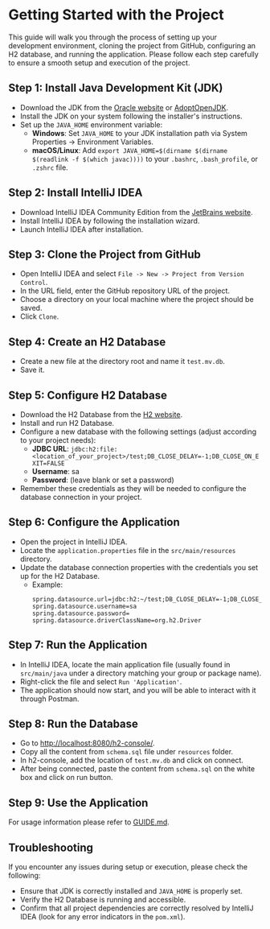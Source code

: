 # Getting Started with the Project

This guide will walk you through the process of setting up your development environment, cloning the project from GitHub, configuring an H2 database, and running the application. Please follow each step carefully to ensure a smooth setup and execution of the project.

## Step 1: Install Java Development Kit (JDK)

- Download the JDK from the [Oracle website](https://www.oracle.com/java/technologies/javase-jdk11-downloads.html) or [AdoptOpenJDK](https://adoptopenjdk.net/).
- Install the JDK on your system following the installer's instructions.
- Set up the `JAVA_HOME` environment variable:
  - **Windows**: Set `JAVA_HOME` to your JDK installation path via System Properties -> Environment Variables.
  - **macOS/Linux**: Add `export JAVA_HOME=$(dirname $(dirname $(readlink -f $(which javac))))` to your `.bashrc`, `.bash_profile`, or `.zshrc` file.

## Step 2: Install IntelliJ IDEA

- Download IntelliJ IDEA Community Edition from the [JetBrains website](https://www.jetbrains.com/idea/download/).
- Install IntelliJ IDEA by following the installation wizard.
- Launch IntelliJ IDEA after installation.

## Step 3: Clone the Project from GitHub

- Open IntelliJ IDEA and select `File -> New -> Project from Version Control`.
- In the URL field, enter the GitHub repository URL of the project.
- Choose a directory on your local machine where the project should be saved.
- Click `Clone`.

## Step 4: Create an H2 Database

- Create a new file at the directory root and name it `test.mv.db`.
- Save it.

## Step 5: Configure H2 Database

- Download the H2 Database from the [H2 website](https://www.h2database.com/).
- Install and run H2 Database.
- Configure a new database with the following settings (adjust according to your project needs):
  - **JDBC URL**: `jdbc:h2:file:<location_of_your_project>/test;DB_CLOSE_DELAY=-1;DB_CLOSE_ON_EXIT=FALSE`
  - **Username**: sa
  - **Password**: (leave blank or set a password)
- Remember these credentials as they will be needed to configure the database connection in your project.

## Step 6: Configure the Application

- Open the project in IntelliJ IDEA.
- Locate the `application.properties` file in the `src/main/resources` directory.
- Update the database connection properties with the credentials you set up for the H2 Database.
  - Example:
    ```
    spring.datasource.url=jdbc:h2:~/test;DB_CLOSE_DELAY=-1;DB_CLOSE_ON_EXIT=FALSE
    spring.datasource.username=sa
    spring.datasource.password=
    spring.datasource.driverClassName=org.h2.Driver
    ```

## Step 7: Run the Application

- In IntelliJ IDEA, locate the main application file (usually found in `src/main/java` under a directory matching your group or package name).
- Right-click the file and select `Run 'Application'`.
- The application should now start, and you will be able to interact with it through Postman.

## Step 8: Run the Database

- Go to [http://localhost:8080/h2-console/](http://localhost:8080/h2-console/).
- Copy all the content from `schema.sql` file under `resources` folder.
- In h2-console, add the location of `test.mv.db` and click on connect.
- After being connected, paste the content from `schema.sql` on the white box and click on run button.

## Step 9: Use the Application

For usage information please refer to [GUIDE.md](GUIDE.md).

## Troubleshooting

If you encounter any issues during setup or execution, please check the following:

- Ensure that JDK is correctly installed and `JAVA_HOME` is properly set.
- Verify the H2 Database is running and accessible.
- Confirm that all project dependencies are correctly resolved by IntelliJ IDEA (look for any error indicators in the `pom.xml`).
